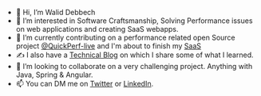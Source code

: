 - 👋 Hi, I’m Walid Debbech 
- 👀 I’m interested in Software Craftsmanship, Solving Performance issues on web applications and creating SaaS webapps.
- 🌱 I’m currently contributing on a performance related open Source project [@QuickPerf-live](https://github.com/quick-perf/quickperf-live) and I'm about to finish my [SaaS](https://www.skillometrics.com)
- ✍️ I also have a [Technical Blog](https://debbeca.github.io/) on which I share some of what I learned.
- 💞️ I’m looking to collaborate on a very challenging project. Anything with Java, Spring & Angular. 
- 📫 You can DM me on [Twitter](https://twitter.com/DebbechWalid?t=S--z2xJ4kxRZW9HaDGjspw&s=09) or [LinkedIn](https://www.linkedin.com/in/walid-debbech-902b74172).

<!---
debbeca/debbeca is a ✨ special ✨ repository because its `README.md` (this file) appears on your GitHub profile.
You can click the Preview link to take a look at your changes.
--->
